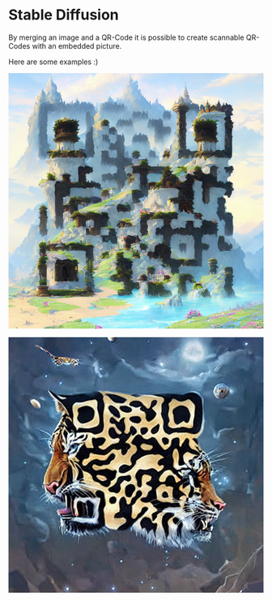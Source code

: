 # Stable Diffusion

By merging an image and a QR-Code it is possible to create scannable QR-Codes with an embedded picture.

Here are some examples :)

![Stable Diffusion 0xfab1.net example](_sd-0xfab1.net-example1.png)

![Stable Diffusion 0xfab1.net example](_sd-0xfab1.net-example2.png)
